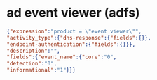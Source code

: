 ad event viewer (adfs)
======================

```JSON
{"expression":"product = \"event viewer\"",
"activity_type":{"dns-response":{"fields":{}},
"endpoint-authentication":{"fields":{}}},
"description":"",
"fields":{"event_name":{"core":"0",
"detection":"0",
"informational":"1"}}}
```